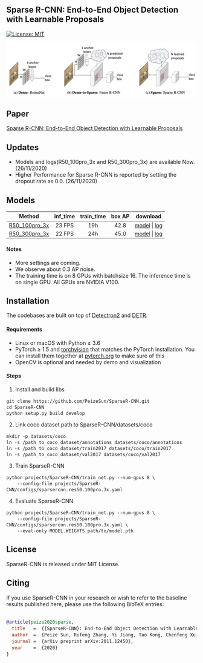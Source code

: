 ## Sparse R-CNN: End-to-End Object Detection with Learnable Proposals

[![License: MIT](https://img.shields.io/badge/License-MIT-yellow.svg)](https://opensource.org/licenses/MIT)

![](readme/fig.jpeg)

## Paper
[Sparse R-CNN: End-to-End Object Detection with Learnable Proposals](https://arxiv.org/abs/2011.12450)

## Updates
- Models and logs(R50_100pro_3x and R50_300pro_3x) are available Now. (26/11/2020)
- Higher Performance for Sparse R-CNN is reported by setting the dropout rate as 0.0. (26/11/2020)

## Models
Method | inf_time | train_time | box AP | download
--- |:---:|:---:|:---:|:---:
[R50_100pro_3x](projects/SparseR-CNN/configs/sparsercnn.res50.100pro.3x.yaml) | 23 FPS | 19h  | 42.8 | [model](https://drive.google.com/drive/u/1/folders/19UaSgR4OwqA-BhCs_wG7i6E-OXC5NR__) \| [log](https://drive.google.com/drive/u/1/folders/19UaSgR4OwqA-BhCs_wG7i6E-OXC5NR__)
[R50_300pro_3x](https://drive.google.com/drive/u/1/folders/19UaSgR4OwqA-BhCs_wG7i6E-OXC5NR__) | 22 FPS | 24h  | 45.0 | [model](https://drive.google.com/drive/folders/19UaSgR4OwqA-BhCs_wG7i6E-OXC5NR) \| [log](https://drive.google.com/drive/u/1/folders/19UaSgR4OwqA-BhCs_wG7i6E-OXC5NR__)

#### Notes
- More settings are coming.
- We observe about 0.3 AP noise.
- The training time is on 8 GPUs with batchsize 16. The inference time is on single GPU. All GPUs are NVIDIA V100.


## Installation
The codebases are built on top of [Detectron2](https://github.com/facebookresearch/detectron2) and [DETR](https://github.com/facebookresearch/detr).

#### Requirements
- Linux or macOS with Python ≥ 3.6
- PyTorch ≥ 1.5 and [torchvision](https://github.com/pytorch/vision/) that matches the PyTorch installation.
  You can install them together at [pytorch.org](https://pytorch.org) to make sure of this
- OpenCV is optional and needed by demo and visualization

#### Steps
1. Install and build libs
```
git clone https://github.com/PeizeSun/SparseR-CNN.git
cd SparseR-CNN
python setup.py build develop
```

2. Link coco dataset path to SparseR-CNN/datasets/coco
```
mkdir -p datasets/coco
ln -s /path_to_coco_dataset/annotations datasets/coco/annotations
ln -s /path_to_coco_dataset/train2017 datasets/coco/train2017
ln -s /path_to_coco_dataset/val2017 datasets/coco/val2017
```

3. Train SparseR-CNN
```
python projects/SparseR-CNN/train_net.py --num-gpus 8 \
    --config-file projects/SparseR-CNN/configs/sparsercnn.res50.100pro.3x.yaml
```

4. Evaluate SparseR-CNN
```
python projects/SparseR-CNN/train_net.py --num-gpus 8 \
    --config-file projects/SparseR-CNN/configs/sparsercnn.res50.100pro.3x.yaml \
    --eval-only MODEL.WEIGHTS path/to/model.pth
```

## License

SparseR-CNN is released under MIT License.


## Citing

If you use SparseR-CNN in your research or wish to refer to the baseline results published here, please use the following BibTeX entries:

```BibTeX

@article{peize2020sparse,
  title   =  {{SparseR-CNN}: End-to-End Object Detection with Learnable Proposals},
  author  =  {Peize Sun, Rufeng Zhang, Yi Jiang, Tao Kong, Chenfeng Xu, Wei Zhan, Masayoshi Tomizuka, Lei Li, Zehuan Yuan, Changhu Wang, Ping Luo},
  journal =  {arXiv preprint arXiv:2011.12450},
  year    =  {2020}
}

```

